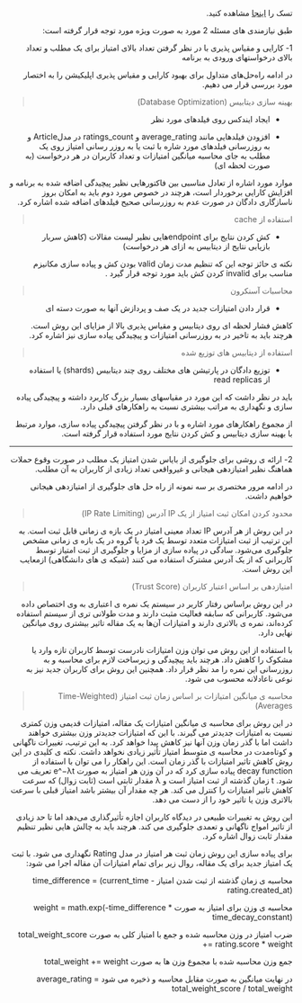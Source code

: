 <div dir="rtl">

تسک را [اینجا](TASK.md) مشاهده کنید.

</div>
  
<div dir="rtl">

طبق نیازمندی های مسئله 2 مورد به صورت ویژه مورد توجه قرار گرفته است:

1- کارایی و مقیاس پذیری با در نظر گرفتن تعداد بالای امتیاز برای یک مطلب و تعداد بالای درخواستهای ورودی به برنامه


در ادامه راه‌حل‌های متداول برای بهبود کارایی و مقیاس پذیری اپلیکیشن را به اختصار مورد بررسی قرار می دهیم.


</div>


<div dir="rtl">


> بهینه سازی دیتابیس (Database Optimization)

- ایجاد ایندکس روی فیلدهای مورد نظر


- افزودن فیلدهایی مانند average_rating و ratings_count در مدلArticle و به روزرسانی فیلدهای مورد شاره با ثبت یا به روزر رسانی امتیاز روی یک مطلب به جای محاسبه میانگین امتیازات و تعداد کاربران در هر درخواست (به صورت لحظه ای)

موارد مورد اشاره از تعادل مناسبی بین فاکتورهایی نظیر پیچیدگی اضافه شده به برنامه و افزایش کارایی برخوردار است، هرچند در خصوص مورد دوم باید به امکان بروز ناسازگاری دادگان در صورت عدم به روزرسانی صحیح فیلدهای اضافه شده اشاره کرد.



> استفاده از cache

- کش کردن نتایج برای endpointهایی نظیر لیست مقالات (کاهش سربار بازیابی نتایج از دیتابیس  به ازای هر درخواست)

 نکته ی حائز توجه این که تنظیم مدت زمان valid بودن کش و پیاده سازی مکانیزم مناسب برای invalid کردن کش باید مورد توجه قرار گیرد .


>محاسبات آسنکرون

- قرار دادن امتیازات جدید در یک صف و پردازش آنها به صورت دسته ای 

کاهش فشار لحظه ای روی دیتابیس و مقیاس پذیری بالا از مزایای این روش است. هرچند باید به تاخیر در به روزرسانی امتیازات و پیچیدگی پیاده سازی نیز اشاره کرد.



>استفاده از دیتابیس های توزیع شده

- توزیع دادگان در پارتیشن های مختلف روی چند دیتابیس (shards) یا استفاده از read replicas 

باید در نظر داشت که این مورد در مقیاسهای بسیار بزرگ کاربرد داشته و پیچیدگی پیاده سازی و نگهداری به مراتب بیشتری نسبت به راهکارهای قبلی دارد.


از مجموع راهکارهای مورد اشاره و با در نظر گرفتن پیچیدگی پیاده سازی،  موارد مرتبط با بهینه سازی دیتابیس و کش کردن نتایج مورد استفاده قرار گرفته است.

</div>

---

<div dir="rtl">

2- ارائه ی روشی برای جلوگیری از بایاس شدن امتیاز یک مطلب در صورت وقوع حملات هماهنگ نظیر امتیازدهی هیجانی و غیرواقعی تعداد زیادی از کاربران به آن مطلب.

در ادامه مرور مختصری بر سه نمونه از راه حل های جلوگیری از امتیازدهی هیجانی خواهیم داشت.

</div>

<div dir="rtl">

>  محدود کردن امکان ثبت امتیاز از یک IP آدرس (IP Rate Limiting) 

در این روش از هر آدرس IP تعداد معینی امتیاز در یک بازه ی زمانی قابل ثبت است. به این ترتیب از ثبت امتیازات متعدد توسط یک فرد یا گروه در یک بازه ی زمانی مشخص جلوگیری می‌شود.
سادگی در پیاده سازی از مزایا و جلوگیری از ثبت امتیاز توسط کاربرانی که از یک آدرس مشترک استفاده می کنند (شبکه ی های دانشگاهی) ازمعایب این روش است.


> امتیازدهی بر اساس اعتبار کاربران (Trust Score)

در این روش  براساس رفتار کاربر در سیستم یک نمره ی اعتباری به وی اختصاص داده می‌شود. کاربرانی که سابقه فعالیت مثبت دارند و مدت طولانی ‌تری از سیستم استفاده کرده‌اند، نمره ی بالاتری دارند و امتیازات آن‌ها به یک مقاله تاثیر بیشتری روی میانگین نهایی دارد.

با استفاده از این روش می توان وزن امتیازات نادرست توسط کاربران تازه وارد یا مشکوک را کاهش داد. هرچند باید پیچیدگی و زیرساخت لازم برای محاسبه و به روزرسانی این نمره را مد نظر قرار داد. همچنین این روش برای کاربران جدید نیز به نوعی ناعادلانه محسوب می شود.


> محاسبه ی میانگین امتیازات بر اساس زمان ثبت امتیاز (Time-Weighted Averages)

در این روش برای محاسبه ی میانگین امتیازات یک مقاله، امتیازات قدیمی وزن کمتری نسبت به امتیازات جدیدتر می گیرند. با این که امتیازات جدیدتر وزن بیشتری خواهند داشت اما با گذر زمان وزن آنها نیز کاهش پیدا خواهد کرد. به این ترتیب، تغییرات ناگهانی و کوتاه‌مدت در محاسبه ی متوسط امتیاز تأثیر زیادی نخواهد داشت. نکته ی کلیدی در این روش کاهش تاثیر امتیازات با گذر زمان است. این راهکار را می توان با استفاده از decay function پیاده سازی کرد که در آن وزن هر امتیاز به صورت e^−λt تعریف می شود. t زمان گذشته از ثبت امتیاز است و λ مقدار ثابتی است (ثابت زوال) که سرعت کاهش تاثیر امتیازات را کنترل می کند. هر چه مقدار آن بیشتر باشد امتیاز قبلی با سرعت بالاتری وزن یا تاثیر خود را از دست می دهد.
 
این روش به تغییرات طبیعی در دیدگاه کاربران اجازه تأثیرگذاری می‌دهد اما تا حد زیادی از تاثیر امواج ناگهانی و تعمدی جلوگیری می کند. هرچند باید به چالش هایی نظیر تنظیم مقدار ثابت زوال اشاره کرد.

برای پیاده سازی این روش زمان ثبت هر امتیاز در مدل Rating نگهداری می شود. با ثبت یک امتیاز جدید برای یک مقاله، روال زیر برای تمام امتیازات آن مقاله اجرا می شود:

محاسبه ی زمان گذشته از ثبت شدن امتیاز  time_difference = (current_time - rating.created_at)

محاسبه ی وزن برای امتیاز به صورت  weight = math.exp(-time_difference * time_decay_constant)

ضرب امتیاز در وزن محاسبه شده و جمع با امتیاز کلی به صورت total_weight_score += rating.score * weight

جمع وزن محاسبه شده با مجموع وزن ها به صورت  total_weight += weight

در نهایت میانگین به صورت مقابل محاسبه و ذخیره می شود average_rating = total_weight_score / total_weight

</div>